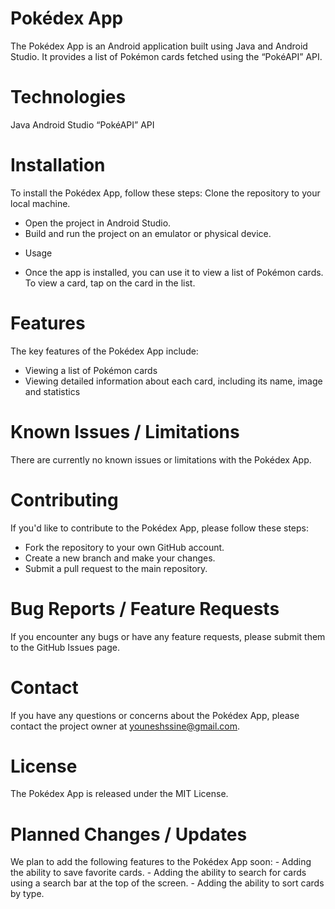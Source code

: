 # Pokédex App
The Pokédex App is an Android application built using Java and Android Studio. It provides a list of Pokémon cards fetched using the “PokéAPI” API.

# Technologies
  Java
  Android Studio
  “PokéAPI” API

# Installation

To install the Pokédex App, follow these steps:
Clone the repository to your local machine.
  - Open the project in Android Studio.
  - Build and run the project on an emulator or physical device.
  * Usage
  - Once the app is installed, you can use it to view a list of Pokémon cards. To view a card, tap on the card in the list.

# Features
  The key features of the Pokédex App include:
   - Viewing a list of Pokémon cards
   - Viewing detailed information about each card, including its name, image and statistics
    
# Known Issues / Limitations
   There are currently no known issues or limitations with the Pokédex App.

# Contributing
If you'd like to contribute to the Pokédex App, please follow these steps:
  - Fork the repository to your own GitHub account.
  - Create a new branch and make your changes.
  - Submit a pull request to the main repository.


# Bug Reports / Feature Requests
  If you encounter any bugs or have any feature requests, please submit them to the GitHub Issues page.

# Contact
  If you have any questions or concerns about the Pokédex App, please contact the project owner at youneshssine@gmail.com.

# License
  The Pokédex App is released under the MIT License.

# Planned Changes / Updates
  We plan to add the following features to the Pokédex App soon:
    - Adding the ability to save favorite cards.
    - Adding the ability to search for cards using a search bar at the top of the screen.
    - Adding the ability to sort cards by type.
